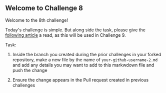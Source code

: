 ## Welcome to Challenge 8

Welcome to the 8th challenge!

Today's challenge is simple. But along side the task, please give the [following article](https://www.atlassian.com/git/tutorials/undoing-changes/git-reset) a read, as this will be used in Challenge 9.

Task:

1. Inside the branch you created during the prior challenges in your forked repository, make a new file by the name of `your-github-username-2.md` and add any details you may want to add to this markwdown file and push the change

2. Ensure the change appears in the Pull request created in previous challenges
